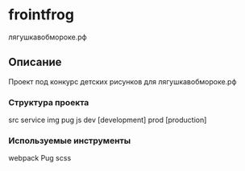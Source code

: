 # frointfrog
лягушкавобмороке.рф

## Описание
Проект под конкурс детских рисунков для лягушкавобмороке.рф

### Структура проекта
src
    service
    img
    pug
    js
dev [development]
prod [production]

### Используемые инструменты
webpack
Pug
scss
